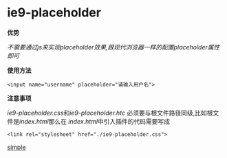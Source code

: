 # ie9-placeholder #

**优势**

*不需要通过js来实现placeholder效果,跟现代浏览器一样的配置placeholder属性即可*

**使用方法**

    <input name="username" placeholder="请输入用户名">

**注意事项**

*ie9-placeholder.css*和*ie9-placeholder.htc* 必须要与根文件路径同级,比如根文件是*index.html*那么在 *index.html*中引入插件的代码需要写成

    <link rel="stylesheet" href="./ie9-placeholder.css">

[simple](https://liyongleihf2006.github.io/ie9-placeholder/index.html)